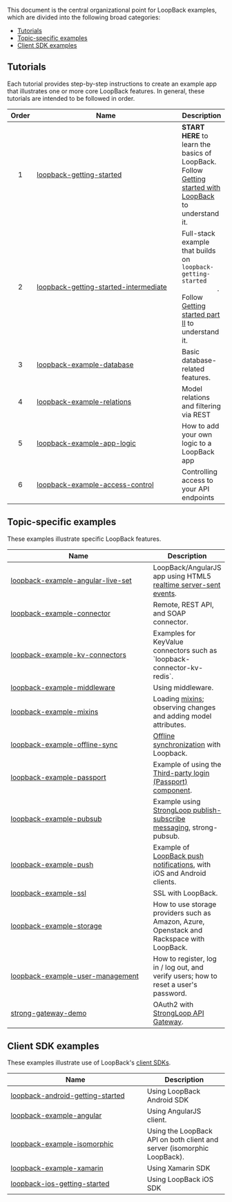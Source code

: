 This document is the central organizational point for LoopBack examples, which
are divided into the following broad categories:

- [Tutorials](#tutorials)
- [Topic-specific examples](#topic-specific-examples)
- [Client SDK examples](#client-sdk-examples)

## Tutorials

Each tutorial provides step-by-step instructions to create an example app that
illustrates one or more core LoopBack features. In general, these tutorials are
intended to be followed in order.

<table>
  <thead>
    <tr>
      <th align="center">Order
      <th width="320">Name
      <th>Description
  </thead>
  <tbody>
    <tr>
      <td align="center">1
      <td><a href="https://github.com/strongloop/loopback-getting-started">
          loopback-getting-started</a>
      <td><strong>START HERE</strong> to learn the basics of LoopBack. Follow
          <a href="http://docs.strongloop.com/display/LB/Getting+started+with+LoopBack">
          Getting started with LoopBack</a> to understand it.
    <tr>
      <td align="center">2
      <td><a href="https://github.com/strongloop/loopback-getting-started-intermediate">
          loopback-getting-started-intermediate</a>
      <td>Full-stack example that builds on <code>loopback-getting-started
          </code>. Follow <a href="http://docs.strongloop.com/display/LB/Getting+started+part+II">
          Getting started part II</a> to understand it.
    <tr>
      <td align="center">3
      <td><a href="https://github.com/strongloop/loopback-example-database">
          loopback-example-database</a>
      <td>Basic database-related features.
    <tr>
      <td align="center">4
      <td><a href="https://github.com/strongloop/loopback-example-relations">
          loopback-example-relations</a>
      <td>Model relations and filtering via REST
    <tr>
      <td align="center">5
      <td><a href="https://github.com/strongloop/loopback-example-app-logic">
          loopback-example-app-logic</a>
      <td>How to add your own logic to a LoopBack app
    <tr>
      <td align="center">6</td>
      <td><a href="https://github.com/strongloop/loopback-example-access-control">
          loopback-example-access-control</a>
      <td>Controlling access to your API endpoints
  </tbody>
</table>

## Topic-specific examples

These examples illustrate specific LoopBack features.

<table>
  <thead>
    <tr>
      <th width="320">Name
      <th>Description
  </thead>
  <tbody>
    <tr>
      <td><a href="https://github.com/strongloop/loopback-example-angular-live-set">
          loopback-example-angular-live-set</a>
      <td>LoopBack/AngularJS app using HTML5 <a href="https://docs.strongloop.com/display/LB/Realtime+server-sent+events">
          realtime server-sent events</a>.
    <tr>
      <td><a href="https://github.com/strongloop/loopback-example-connector">
          loopback-example-connector
      <td>Remote, REST API, and SOAP connector.
    <tr>
      <td><a href="https://github.com/strongloop/loopback-example-kv-connectors">loopback-example-kv-connectors
      <td>Examples for KeyValue connectors such as `loopback-connector-kv-redis`.
    <tr>
      <td><a href="https://github.com/strongloop/loopback-example-middleware">
          loopback-example-middleware
      <td>Using middleware.
    <tr>
      <td><a href="https://github.com/strongloop/loopback-example-mixins">
          loopback-example-mixins</a>
      <td>Loading <a href="https://docs.strongloop.com/display/LB/Defining+mixins">
          mixins</a>; observing changes and adding model attributes.
    <tr>
      <td><a href="https://github.com/strongloop/loopback-example-offline-sync">
          loopback-example-offline-sync</a>
      <td><a href="https://docs.strongloop.com/display/LB/Synchronization">
          Offline synchronization</a> with Loopback.
    <tr>
      <td><a href="https://github.com/strongloop/loopback-example-passport">
          loopback-example-passport</a>
      <td>Example of using the <a href="https://docs.strongloop.com/pages/viewpage.action?pageId=3836277">
          Third-party login (Passport) component</a>.
    <tr>
      <td><a href="https://github.com/strongloop/loopback-example-pubsub">
          loopback-example-pubsub</a>
      <td>Example using <a href="https://docs.strongloop.com/display/MSG/Pub-sub">
          StrongLoop publish-subscribe messaging</a>, strong-pubsub.
    <tr>
      <td><a href="https://github.com/strongloop/loopback-example-push">
          loopback-example-push</a>
      <td>Example of <a href="https://docs.strongloop.com/display/LB/Push+notifications">
          LoopBack push notifications</a>, with iOS and Android clients.
    <tr>
      <td><a href="https://github.com/strongloop/loopback-example-ssl">
          loopback-example-ssl</a>
      <td>SSL with LoopBack.
    <tr>
      <td><a href="https://github.com/strongloop/loopback-example-storage">
          loopback-example-storage</a>
      <td>How to use storage providers such as Amazon, Azure, Openstack and
          Rackspace with LoopBack.
    <tr>
      <td><a href="https://github.com/strongloop/loopback-example-user-management">
          loopback-example-user-management</a>
      <td>How to register, log in / log out, and verify users; how to reset a
          user's password.
    <tr>
      <td><a href="https://github.com/strongloop/strong-gateway-demo">
          strong-gateway-demo</a>
      <td>OAuth2 with <a href="https://docs.strongloop.com/display/LGW">
          StrongLoop API Gateway</a>.
  </tbody>
</table>

## Client SDK examples

These examples illustrate use of LoopBack's [client SDKs](https://docs.strongloop.com/display/LB/Client+SDKs).

<table>
  <thead>
    <tr>
      <th width="300">Name
      <th>Description
  </thead>
  <tbody>
    <tr>
      <td><a href="https://github.com/strongloop/loopback-android-getting-started">
          loopback-android-getting-started</a>
      <td>Using LoopBack Android SDK
    <tr>
      <td><a href="https://github.com/strongloop/loopback-example-angular">
          loopback-example-angular</a>
      <td>Using AngularJS client.
    <tr>
      <td><a href="https://github.com/strongloop/loopback-example-isomorphic">
          loopback-example-isomorphic</a></td>
      <td>Using the LoopBack API on both client and server (isomorphic
          LoopBack).
    <tr>
      <td><a href="https://github.com/strongloop/loopback-example-xamarin">
          loopback-example-xamarin</a>
      <td>Using Xamarin SDK
    <tr>
      <td><a href="https://github.com/strongloop/loopback-ios-getting-started">
          loopback-ios-getting-started</a>
      <td>Using LoopBack iOS SDK
  </tbody>
</table>
